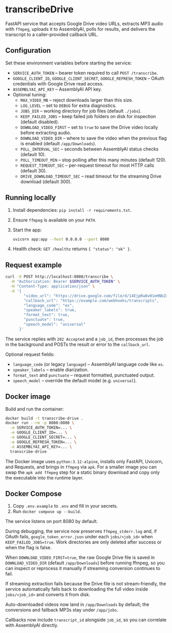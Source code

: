 # transcribeDrive

FastAPI service that accepts Google Drive video URLs, extracts MP3 audio with `ffmpeg`, uploads it to AssemblyAI, polls for results, and delivers the transcript to a caller-provided callback URL.

## Configuration

Set these environment variables before starting the service:

- `SERVICE_AUTH_TOKEN` – bearer token required to call `POST /transcribe`.
- `GOOGLE_CLIENT_ID`, `GOOGLE_CLIENT_SECRET`, `GOOGLE_REFRESH_TOKEN` – OAuth credentials with Google Drive read access.
- `ASSEMBLYAI_API_KEY` – AssemblyAI API key.
- Optional tuning:
  - `MAX_VIDEO_MB` – reject downloads larger than this size.
  - `LOG_LEVEL` – set to `DEBUG` for extra diagnostics.
  - `JOBS_DIR` – working directory for job files (default `./jobs`).
  - `KEEP_FAILED_JOBS` – keep failed job folders on disk for inspection (default disabled).
  - `DOWNLOAD_VIDEO_FIRST` – set to `true` to save the Drive video locally before extracting audio.
  - `DOWNLOAD_VIDEO_DIR` – where to save the video when the previous flag is enabled (default `/app/Downloads`).
  - `POLL_INTERVAL_SEC` – seconds between AssemblyAI status checks (default 10).
  - `POLL_TIMEOUT_MIN` – stop polling after this many minutes (default 120).
  - `REQUEST_TIMEOUT_SEC` – per-request timeout for most HTTP calls (default 30).
  - `DRIVE_DOWNLOAD_TIMEOUT_SEC` – read timeout for the streaming Drive download (default 300).

## Running locally

1. Install dependencies: `pip install -r requirements.txt`.
2. Ensure `ffmpeg` is available on your `PATH`.
3. Start the app:

   ```bash
   uvicorn app:app --host 0.0.0.0 --port 8080
   ```

4. Health check: `GET /healthz` returns `{ "status": "ok" }`.

## Request example

```bash
curl -X POST http://localhost:8080/transcribe \
  -H "Authorization: Bearer $SERVICE_AUTH_TOKEN" \
  -H "Content-Type: application/json" \
  -d '{
        "video_url": "https://drive.google.com/file/d/14EjpRa8v01eHNbZx55PcFLg_z0c6huQj/view",
        "callback_url": "https://example.com/webhooks/transcripts",
        "language_code": "es",
        "speaker_labels": true,
        "format_text": true,
        "punctuate": true,
        "speech_model": "universal"
      }'
```

The service replies with `202 Accepted` and a `job_id`, then processes the job in the background and POSTs the result or error to the `callback_url`.

Optional request fields:
- `language_code` (or legacy `language`) – AssemblyAI language code like `es`.
- `speaker_labels` – enable diarization.
- `format_text` and `punctuate` – request formatted, punctuated output.
- `speech_model` – override the default model (e.g. `universal`).

## Docker image

Build and run the container:

```bash
docker build -t transcribe-drive .
docker run --rm -p 8080:8080 \
  -e SERVICE_AUTH_TOKEN=... \
  -e GOOGLE_CLIENT_ID=... \
  -e GOOGLE_CLIENT_SECRET=... \
  -e GOOGLE_REFRESH_TOKEN=... \
  -e ASSEMBLYAI_API_KEY=... \
  transcribe-drive
```

The Docker image uses `python:3.12-alpine`, installs only FastAPI, Uvicorn, and Requests, and brings in `ffmpeg` via `apk`. For a smaller image you can swap the `apk add ffmpeg` step for a static binary download and copy only the executable into the runtime layer.


## Docker Compose

1. Copy `.env.example` to `.env` and fill in your secrets.
2. Run `docker compose up --build`.

The service listens on port 8080 by default.


During debugging, the service now preserves `ffmpeg_stderr.log` and, if OAuth fails, `google_token_error.json` under each `jobs/<job_id>` when `KEEP_FAILED_JOBS=true`. Work directories are only deleted after success or when the flag is false.

When `DOWNLOAD_VIDEO_FIRST=true`, the raw Google Drive file is saved in `DOWNLOAD_VIDEO_DIR` (default `/app/Downloads`) before running ffmpeg, so you can inspect or reprocess it manually if streaming conversion continues to fail.

If streaming extraction fails because the Drive file is not stream-friendly, the service automatically falls back to downloading the full video inside `jobs/<job_id>` and converts it from disk.

Auto-downloaded videos now land in `/app/Downloads` by default; the conversions and fallback MP3s stay under `/app/jobs`.

Callbacks now include `transcript_id` alongside `job_id`, so you can correlate with AssemblyAI directly.
